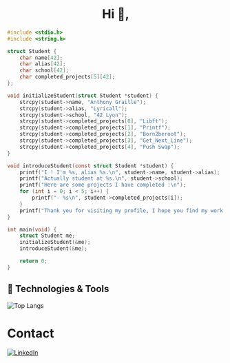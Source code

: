<h1 align="center">Hi 👋,</h1>

```c
#include <stdio.h>
#include <string.h>

struct Student {
    char name[42];
    char alias[42];
    char school[42];
    char completed_projects[5][42];
};

void initializeStudent(struct Student *student) {
    strcpy(student->name, "Anthony Graille");
    strcpy(student->alias, "Lyricall");
    strcpy(student->school, "42 Lyon");
    strcpy(student->completed_projects[0], "Libft");
    strcpy(student->completed_projects[1], "Printf");
    strcpy(student->completed_projects[2], "Born2beroot");
    strcpy(student->completed_projects[3], "Get_Next_Line");
    strcpy(student->completed_projects[4], "Push Swap");
}

void introduceStudent(const struct Student *student) {
    printf("I ! I'm %s, alias %s.\n", student->name, student->alias);
    printf("Actually student at %s.\n", student->school);
    printf("Here are some projects I have completed :\n");
    for (int i = 0; i < 5; i++) {
        printf("- %s\n", student->completed_projects[i]);
    }
    printf("Thank you for visiting my profile, I hope you find my work interesting !");
}

int main(void) {
    struct Student me;
    initializeStudent(&me);
    introduceStudent(&me);

    return 0;
}
```
## 🔧 Technologies & Tools

<div align="left">

![Top Langs](https://github-readme-stats.vercel.app/api/top-langs/?username=lyricallll&layout=compact)

# Contact

[![LinkedIn](https://img.shields.io/badge/LinkedIn-0077B5?style=flat&logo=linkedin&logoColor=white)](https://www.linkedin.com/in/anthony-graille-594385329/)


